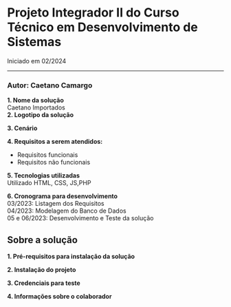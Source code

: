 # Projeto Integrador II do Curso Técnico em Desenvolvimento de Sistemas
<p>Iniciado em 02/2024</p>
<hr>
<h3>Autor: Caetano Camargo</h3>

**1. Nome da solução**
<br>Caetano Importados<br>
**2. Logotipo da solução**
   
**3. Cenário**
   
**4. Requisitos a serem atendidos:**
* Requisitos funcionais
* Requisitos não funcionais
  
**5. Tecnologias utilizadas**
<br>Utilizado HTML, CSS, JS,PHP

**6. Cronograma para desenvolvimento**
<br>03/2023: Listagem dos Requisitos<br>
04/2023: Modelagem do Banco de Dados<br>
05 e 06/2023: Desenvolvimento e Teste da solução<br>


## Sobre a solução
**1. Pré-requisitos para instalação da solução**

**2. Instalação do projeto**

**3. Credenciais para teste**

**4. Informações sobre o colaborador**
